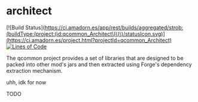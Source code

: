 # architect

[![Build Status](https://ci.amadorn.es/app/rest/builds/aggregated/strob:(buildType:(project:(id:qcommon_Architect\)\)\)/statusIcon.svg)](https://ci.amadorn.es/project.html?projectId=qcommon_Architect)
[![Lines of Code](https://tokei.rs/b1/github/qcommon/architect?category=code)](https://github.com/qcommon/architect)

The qcommon project provides a set of libraries that are designed to be packed into other mod's jars and then extracted using Forge's dependency extraction mechanism.

uhh, idk for now

TODO
